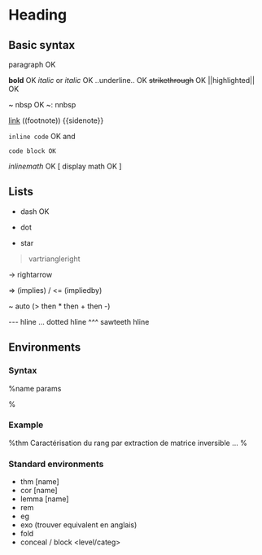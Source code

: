# Heading

## Basic syntax

paragraph OK

**bold** OK
_italic_ or _italic_ OK
..underline.. OK
~~strikethrough~~ OK
||highlighted|| OK

~ nbsp OK
~: nnbsp

[link](url)
((footnote))
{{sidenote}}

`inline code` OK and

```lang
code block OK
```

$inline math$ OK
\[
display math OK
\]

## Lists

- dash OK

* dot

- star

> vartriangleright

-> rightarrow

=> (implies) / <= (impliedby)

~ auto (> then \* then + then -)

--- hline
... dotted hline
^^^ sawteeth hline

## Environments

### Syntax

%name params

%

### Example

%thm Caractérisation du rang par extraction de matrice inversible
...
%

### Standard environments

- thm [name]
- cor [name]
- lemma [name]
- rem
- eg
- exo (trouver equivalent en anglais)
- fold
- conceal / block <level/categ>
